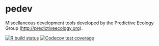 # pedev

Miscellaneous development tools developed by the Predictive Ecology Group (<http://predictiveecology.org>).
  
<!-- badges: start -->
[![R build status](https://github.com/PredictiveEcology/pedev/workflows/R-CMD-check/badge.svg)](https://github.com/PredictiveEcology/pedev/actions)
[![Codecov test coverage](https://codecov.io/gh/PredictiveEcology/pedev/branch/master/graph/badge.svg)](https://codecov.io/gh/PredictiveEcology/pedev?branch=master)
<!-- badges: end -->
